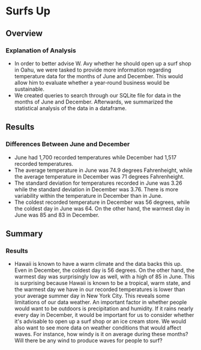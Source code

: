 # Surfs Up

## Overview

### Explanation of Analysis
- In order to better advise W. Avy whether he should open up a surf shop in Oahu, we were tasked to provide more information regarding temperature data for the months of June and December. This would allow him to evaluate whether a year-round business would be sustainable. 
- We created queries to search through our SQLite file for data in the months of June and December. Afterwards, we summarized the statistical analysis of the data in a dataframe.

## Results

### Differences Between June and December
- June had 1,700 recorded temperatures while December had 1,517 recorded temperatures. 
- The average temperature in June was 74.9 degrees Fahrenheight, while the average temperature in December was 71 degrees Fahrenheight. 
- The standard deviation for temperatures recorded in June was 3.26 while the standard deviation in December was 3.76. There is more variability within the temperature in December than in June.
- The coldest recorded temperature in December was 56 degrees, while the coldest day in June was 64. On the other hand, the warmest day in June was 85 and  83 in December.

## Summary

### Results

- Hawaii is known to have a warm climate and the data backs this up. Even in December, the coldest day is 56 degrees. On the other hand, the warmest day was surprisingly low as well, with a high of 85 in June. This is surprising because Hawaii is known to be a tropical, warm state, and the warmest day we have in our recorded temperatures is lower than your average summer day in New York City. This reveals some limitations of our data weather. An important factor in whether people would want to be outdoors is precipitation and humidity. If it rains nearly every day in December, it would be important for us to consider whether it's advisable to open up a surf shop or an ice cream store. We would also want to see more data on weather conditions that would affect waves. For instance, how windy is it on average during these months? Will there be any wind to produce waves for people to surf? 
